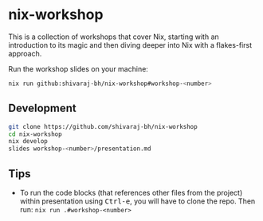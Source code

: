 # nix-workshop
This is a collection of workshops that cover Nix, starting with an introduction to its magic and then diving deeper into Nix with a flakes-first approach.

Run the workshop slides on your machine:
```bash
nix run github:shivaraj-bh/nix-workshop#workshop-<number>
```

## Development
```bash
git clone https://github.com/shivaraj-bh/nix-workshop
cd nix-workshop
nix develop
slides workshop-<number>/presentation.md
```

## Tips
- To run the code blocks (that references other files from the project) within presentation using <kbd>Ctrl-e</kbd>, you will have to clone the repo. Then run: `nix run .#workshop-<number>`
